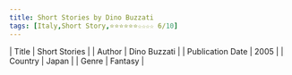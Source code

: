 ```yaml
---
title: Short Stories by Dino Buzzati
tags: [Italy,Short Story,⭐⭐⭐⭐⭐⭐☆☆☆☆ 6/10]
---     
```

| Title | Short Stories  |
| Author |  Dino Buzzati  |
| Publication Date | 2005   |
| Country | Japan |
| Genre | Fantasy  |
        